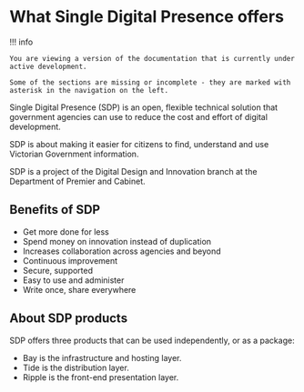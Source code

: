 # What Single Digital Presence offers

!!! info
    
    You are viewing a version of the documentation that is currently under 
    active development.
    
    Some of the sections are missing or incomplete - they are marked with 
    asterisk in the navigation on the left.     

Single Digital Presence (SDP) is an open, flexible technical solution that
government agencies can use to reduce the cost and effort of digital
development.

SDP is about making it easier for citizens to find, understand and use Victorian
Government information.

SDP is a project of the Digital Design and Innovation branch at the Department 
of Premier and Cabinet. 

## Benefits of SDP
- Get more done for less
- Spend money on innovation instead of duplication
- Increases collaboration across agencies and beyond
- Continuous improvement
- Secure, supported
- Easy to use and administer
- Write once, share everywhere

## About SDP products
SDP offers three products that can be used independently, or as a package:

- Bay is the infrastructure and hosting layer. 
- Tide is the distribution layer.
- Ripple is the front-end presentation layer. 
